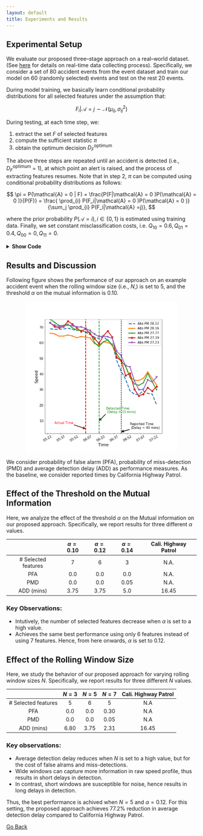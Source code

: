 ```yaml
---
layout: default
title: Experiments and Results
---
```


## Experimental Setup

We evaluate our proposed three–stage approach on a real–world dataset. (See [here](./data_collect.html) for details on real-time data collecting process). Specifically, we consider a set of 80 accident events from the event dataset and train our model on 60 (randomly selected) events and test on the rest 20 events.

During model training, we basically learn conditional probability distributions for all selected features under the assumption that:

$$F_i|\mathcal{A}=j \sim \mathcal{N} (\mu_{ij},\sigma^2_{ij})$$ 

During testing, at each time step, we:
1. extract the set $F$ of selected features
2. compute the sufficient statistic $\pi$
3. obtain the optimum decision $D_{F}^\text{optimum}$

The above three steps are repeated until an accident is detected (i.e., $D_{F}^\text{optimum}$ = 1), at which point an alert is raised, and the process of extracting features resumes. Note that in step 2, $\pi$ can be computed using conditional probability distributions as follows:

$$ \pi = P(\mathcal{A} = 0 | F) = \frac{P(F|\mathcal{A} = 0 )P(\mathcal{A} = 0 )}{P(F)} = \frac{ \prod_{i} P(F_i|\mathcal{A} = 0 )P(\mathcal{A} = 0 )}{\sum_j \prod_{i} P(F_i|\mathcal{A} =j)}, $$

where the prior probability $P(\mathcal{A} = i), i \in \lbrace 0,1 \rbrace$ is estimated using training data. Finally, we set constant misclassification costs, i.e. $Q_{10} =0.6, Q_{01}=0.4, Q_{00}=0, Q_{11} =0$.

<details> <summary> <b> Show Code </b> </summary>
    
```python
from sklearn.naive_bayes import GaussianNB

############################### Training #########################################
#seleted features
SF = [3,6,7,13,15,18,19]   # when alpha = 0.1  (STD,IQR,MAD,KLE1,KLE3,DFT1,DFT2)
#SF = [3,6,7,13,18,19]     # when alpha = 0.12 (STD,IQR,MAD,KLE1,DFT1,DFT2)
#SF = [3,7,18]             # when alpha = 0.14 (STD,MAD,DFT1)

#initialize
Xtrain = []
Ytrain = []
init1 = False

#train using first 60 events
for i in range(60):    
    init2 = False
    #compute all selected features and stack into a single feature vector
    for j  in range(len(SF)):        
        F = Train_event(Speed_data,Event_data,Actual_times,Event_ids[i],SF[j],5)       
        if not init2:
            X = np.array(F)[:,:5]
            init2 = True
        else:
            X = np.column_stack((np.array(F)[:,:5],X))
    
    Ytrain.extend(list(F['label']))             #training accident labels
    if not init1:
        Xtrain = X
        init1 = True
    else:
        Xtrain = np.concatenate((X,Xtrain))     #training feature vectors  

#learn conditional probability distributions using Xtrain and Ytrain
clf = GaussianNB()
clf.fit(Xtrain, Ytrain)

############################### Testing  ########################################
#initialize
Delay = []
Miss_detect = 0
False_alarm = 0
Reported_delay = []

#miss-classification costs
Q_00,Q_10,Q_01,Q_11 = 0,0.6,0.4,0

#test the performance on the remaining 20 events 
for i in range(60,80):    
    #initialize
    detect = False
    init2 = False
    
    #compute all selected features and stack into a single feature vector
    for j  in range(len(SF)):             
        F_j,AT,time,RT = Test_event(Speed_data,Event_data,
                                        Actual_times,Event_ids[i],SF[j],5)       
        if not init2:
            X = np.array(F_j)
            init2 = True
        else:
            X = np.column_stack((np.array(F_j),X))
            
    for j in range(len(X)):
        F = X[j,:]                             #step1: extract feature vector F
        
        pi = clf.predict_proba([F])[0]         #step2: compute pi
        
        D_F = np.argmin([Q_00*pi+Q_10*(1-pi),
                         Q_01*pi+Q_11*(1-pi)]) #step3: predict optimum decision D_F
        
        if D_F ==1:
            detect = True
            if AT<time[j]:
                delay = (time[j]-AT).seconds/60
                Delay.append(delay)
            else:
                delay = -(AT-time[j]).seconds/60
                #if delay <-10, increment false alarms by 1
                if delay < -10:
                    False_alarm +=1
                else:
                    Delay.append(0)
            break
    #if not detected, increment miss detections by 1
    if not detect:
        Miss_detect +=1
    #reported delay
    Reported_delay.append((RT-AT).seconds/60)

####################   Performance Measures  #####################################
PMD = Miss_detect/20
PFA = False_alarm/20
Avg_D = np.mean(Delay)
Reported_Avg_D = np.mean(Reported_delay)

#############   Helper-functions used in Training and Testing  ####################
def Train_event(Speed_data,Event_data,event_id,actual_times,feature,window):
    """
    Create training data for a specified event
    Args:
        Speed_data: Speed dataset 
        Event_data: Event dataset
        event_id: Unique id of the event 
        actual_time: Suspected accident times     
        feature: feature index
        window: rolling window size
    Return: 
        Feature: a datafram with feature vectors and accident variable for the event specified by 'event_id'
    """ 
    #event information
    Event_info = Event_data[Event_data['Incident_ID'] == event_id]   
    Acc_place = Event_info.iloc[0,3]    
    Acc_time = Actual_times[Actual_times['Incident_id'] == event_id].iloc[0,1]
    
    #extract speed readings 2 hour before and 1/2 hour after
    start_t = Acc_time - timedelta(minutes= 120) 
    end_t = Acc_time + timedelta(minutes= 30)   
    Event_speed =  Speed_data[(Speed_data.Time <=  end_t  ) & (Speed_data.Time >= start_t)] 
         
    #extract 5 sensors with close proximity to accident
    Link_IDs['Diff'] = Link_IDs.Postmile.values-Acc_place
    Upstream = Link_IDs[Link_IDs.Diff <=0].sort_values(['Diff'],ascending= False)
    Downstream =  Link_IDs[Link_IDs.Diff > 0].sort_values(['Diff'],ascending= True)
    Link_IDS = [Downstream.iloc[0,0],Upstream.iloc[0,0],Upstream.iloc[1,0],
                                   Upstream.iloc[2,0],Upstream.iloc[3,0]]
    
    #create a concatanated dataframe with features
    Feature = pd.DataFrame()
    for i,z in enumerate(Link_IDS):
        #sensor speed data
        Link_data = Event_speed[Event_speed['Link_ID']== z]                                     
        data = Link_data[['Time','Speed']]
        sorted_data = data.sort_values(['Time'])
        sorted_data1 = sorted_data.set_index(['Time']) 
        
        #interpolation filter incase of missing samples
        resampled_data = sorted_data1.resample('5T').mean()  
        interpolated = resampled_data.interpolate(method='linear')
        
        #compute features from speed array
        feat = window_feature(interpolated.Speed,feature,window)
        Feature['S'+str(i+1)] = feat
        
    # accident variable
    Feature['label']= [0 if x < Acc_time else 1 for x in interpolated.index][window-1:]    
    return Feature

def Test_event(Speed_data,Event_data,event_id,actual_times,feature,window):     
    """
    Create testing data for a specified event
    Args:
        Speed_data: Speed dataset 
        Event_data: Event dataset
        event_id: Unique id of the event 
        actual_time: Suspected accident times     
        feature: feature index
        window: rolling window size
    Return: 
        Feature: a datafram with feature vectors of the event 
        time: datetime array corresponding to the event 
        Acc_time: Actual time of the event
        Reported time: Reported time by Cali. Highway Petrol
    """ 
    #event information
    Event_info = Event_data[Event_data['Incident_ID'] == event_id]   
    Acc_place = Event_info.iloc[0,3]    
    Acc_time = Actual_times[Actual_times['Incident_id'] == event_id].iloc[0,1]
    Reported_time= Event_info.iloc[0,1]
    
    #extract speed readings  1 hour before and 1 hour after
    start_t = Acc_time - timedelta(minutes= 60 ) 
    end_t = Acc_time + timedelta(minutes=60)   
    Event_speed =  Speed_data[(Speed_data.Time <=  end_t  ) & (Speed_data.Time >= start_t)] 
       
    
    #extract 5 sensors with close proximity to accident
    Link_IDs['Diff'] = Link_IDs.Postmile.values-Acc_place
    Upstream = Link_IDs[Link_IDs.Diff <=0].sort_values(['Diff'],ascending= False)
    Downstream =  Link_IDs[Link_IDs.Diff > 0].sort_values(['Diff'],ascending= True)
    Link_IDS = [Downstream.iloc[0,0],Upstream.iloc[0,0],Upstream.iloc[1,0],
                                   Upstream.iloc[2,0],Upstream.iloc[3,0]]
    
     #create a concatanated dataframe with features
    Feature = pd.DataFrame()
    for i,z in enumerate(Link_IDS):
        #sensor speed data
        Link_data = Event_speed[Event_speed['Link_ID']== z]                                     
        data = Link_data[['Time','Speed']]
        sorted_data = data.sort_values(['Time'])
        sorted_data1 = sorted_data.set_index(['Time']) 
        
        #interpolation filter incase of missing samples
        resampled_data = sorted_data1.resample('5T').mean()  
        interpolated = resampled_data.interpolate(method='linear')
        
        #compute features from speed array
        feat = window_feature(interpolated.Speed,feature,window)
        Feature['S'+str(i+1)] = feat
    
    #datetime array
    time = interpolated.index 
    return Feature,time,Acc_time,Reported_time
######################### That's all Folks! ######################################

```
</details>

## Results and Discussion

Following figure shows the performance of our approach on an example accident event when the rolling window size (i.e., $N$,) is set to 5, and the threshold $\alpha$ on the mutual information is 0.10.

<p align="center">
       <img src="../images/result.png" height="400" width="400">
</p>

We consider probability of false alarm (PFA), probability of miss-detection (PMD) and average detection delay (ADD) as performance measures. As the baseline, we consider reported times by California Highway Patrol.

## Effect of the Threshold on the Mutual Information

Here, we analyze the effect of the threshold $\alpha$ on the Mutual information on our proposed approach. Specifically, we report results for three different $\alpha$ values. 

    
|            |  $\alpha=0.10$ |  $\alpha=0.12$ |  $\alpha =0.14$     | Cali. Highway Patrol   |
|:---------: | :-------------: | :-------------: | :-------------: | :--------------------: |
|    # Selected features    |     7     |      6       |      3        |         N.A.            |
|   PFA        |      0.0       |      0.0       |      0.0        |         N.A.            |
|   PMD           |      0.0       |      0.0       |      0.05        |         N.A.            |
|   ADD (mins)     |      3.75         |      3.75         |      5.0        |         16.45            |

### Key Observations: 
* Intutively, the number of selected features decrease when $\alpha$ is set to a high value. 
* Achieves the same best performance using only 6 features instead of using 7 features. Hence, from here onwards, $\alpha$ is set to 0.12.

## Effect of the Rolling Window Size

Here, we study the behavior of our proposed approach for varying rolling window sizes $N$. Specifically, we report results for three different $N$ values. 

    
|            |  $N=3$ |  $N=5$ |  $N=7$     | Cali. Highway Patrol   |
|:---------: | :-------------: | :-------------: | :-------------: | :--------------------: |
|    # Selected features    |     5     |      6       |      5        |         N.A            |
|   PFA        |      0.0       |      0.0       |      0.30        |         N.A            |
|   PMD           |      0.0       |      0.0       |      0.05        |         N.A            |
|   ADD (mins)     |      6.80         |      3.75         |      2.31        |         16.45            |

### Key observations:
* Average detection delay reduces when $N$ is set to a high value, but for the cost of false alrams and miss-detections. 
* Wide windows can capture more information in raw speed profile, thus results in short delays in detection.
* In contrast, short windows are susceptible for noise, hence results in long delays in detection. 

Thus, the best performance is achived when $N=5$ and $\alpha = 0.12$. For this setting, the proposed approach achieves 77.2% reduction in average detection delay compared to California Highway Patrol. 

[Go Back](../)

